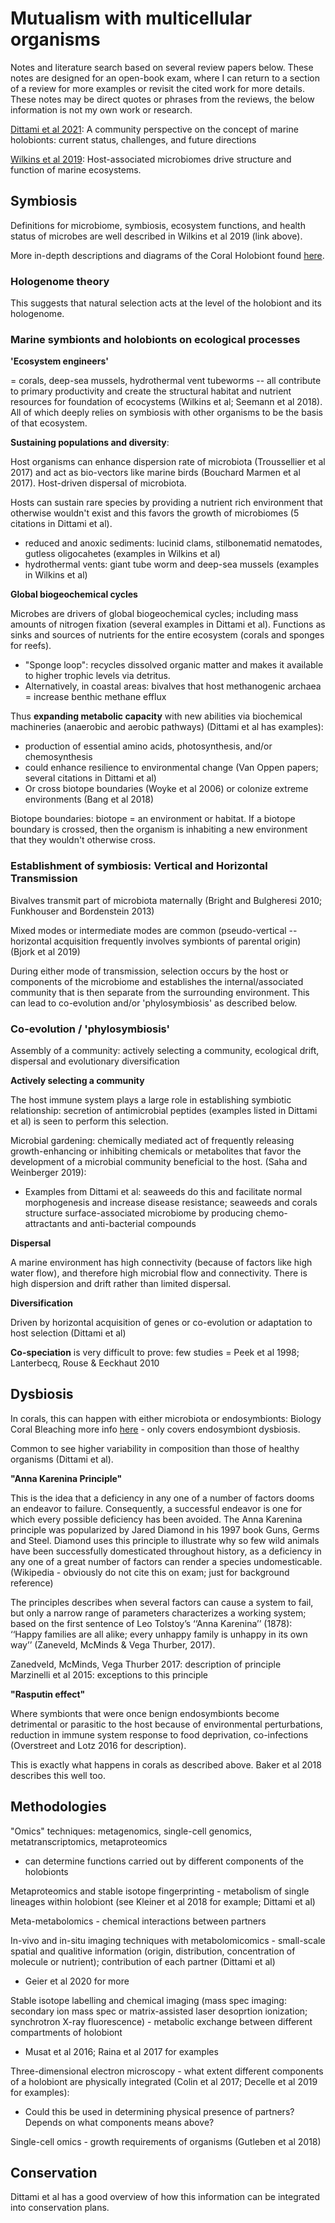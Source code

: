 # Mutualism with multicellular organisms

Notes and literature search based on several review papers below. These notes are designed for an open-book exam, where I can return to a section of a review for more examples or revisit the cited work for more details. These notes may be direct quotes or phrases from the reviews, the below information is not my own work or research.

[Dittami et al 2021](https://peerj.com/articles/10911/): A community perspective on the concept of marine holobionts: current status, challenges, and future directions

[Wilkins et al 2019](https://journals.plos.org/plosbiology/article?rev=2&id=10.1371/journal.pbio.3000533): Host-associated microbiomes drive structure and function of marine ecosystems.

## Symbiosis

Definitions for microbiome, symbiosis, ecosystem functions, and health status of microbes are well described in Wilkins et al 2019 (link above).

More in-depth descriptions and diagrams of the Coral Holobiont found [here]().

### Hologenome theory

This suggests that natural selection acts at the level of the holobiont and its hologenome.

### Marine symbionts and holobionts on ecological processes

**'Ecosystem engineers'**

= corals, deep-sea mussels, hydrothermal vent tubeworms -- all contribute to primary productivity and create the structural habitat and nutrient resources for foundation of ecocystems (Wilkins et al; Seemann et al 2018). All of which deeply relies on symbiosis with other organisms to be the basis of that ecosystem.

**Sustaining populations and diversity**:

Host organisms can enhance dispersion rate of microbiota (Troussellier et al 2017) and act as bio-vectors like marine birds (Bouchard Marmen et al 2017). Host-driven dispersal of microbiota.

Hosts can sustain rare species by providing a nutrient rich environment that otherwise wouldn't exist and this favors the growth of microbiomes (5 citations in Dittami et al).  
- reduced and anoxic sediments: lucinid clams, stilbonematid nematodes, gutless oligocahetes (examples in Wilkins et al)  
- hydrothermal vents: giant tube worm and deep-sea mussels (examples in Wilkins et al)

**Global biogeochemical cycles**

Microbes are drivers of global biogeochemical cycles; including mass amounts of nitrogen fixation (several examples in Dittami et al). Functions as sinks and sources of nutrients for the entire ecosystem (corals and sponges for reefs).  
- "Sponge loop": recycles dissolved organic matter and makes it available to higher trophic levels via detritus.  
- Alternatively, in coastal areas: bivalves that host methanogenic archaea = increase benthic methane efflux

Thus **expanding metabolic capacity** with new abilities via biochemical machineries (anaerobic and aerobic pathways) (Dittami et al has examples):  
- production of essential amino acids, photosynthesis, and/or chemosynthesis  
- could enhance resilience to environmental change (Van Oppen papers; several citations in Dittami et al)  
- Or cross biotope boundaries (Woyke et al 2006) or colonize extreme environments (Bang et al 2018)

Biotope boundaries: biotope = an environment or habitat. If a biotope boundary is crossed, then the organism is inhabiting a new environment that they wouldn't otherwise cross.

### Establishment of symbiosis: Vertical and Horizontal Transmission

Bivalves transmit part of microbiota maternally (Bright and Bulgheresi 2010; Funkhouser and Bordenstein 2013)

Mixed modes or intermediate modes are common (pseudo-vertical -- horizontal acquisition frequently involves symbionts of parental origin) (Bjork et al 2019)

During either mode of transmission, selection occurs by the host or components of the microbiome and establishes the internal/associated community that is then separate from the surrounding environment. This can lead to co-evolution and/or 'phylosymbiosis' as described below.

### Co-evolution / 'phylosymbiosis'

Assembly of a community: actively selecting a community, ecological drift, dispersal and evolutionary diversification

**Actively selecting a community**

The host immune system plays a large role in establishing symbiotic relationship: secretion of antimicrobial peptides (examples listed in Dittami et al) is seen to perform this selection.

Microbial gardening: chemically mediated act of frequently releasing growth-enhancing or inhibiting chemicals or metabolites that favor the development of a microbial community beneficial to the host. (Saha and Weinberger 2019):  
- Examples from Dittami et al: seaweeds do this and facilitate normal morphogenesis and increase disease resistance; seaweeds and corals structure surface-associated microbiome by producing chemo-attractants and anti-bacterial compounds  

**Dispersal**

A marine environment has high connectivity (because of factors like high water flow), and therefore high microbial flow and connectivity. There is high dispersion and drift rather than limited dispersal.

**Diversification**

Driven by horizontal acquisition of genes or co-evolution or adaptation to host selection (Dittami et al)

**Co-speciation** is very difficult to prove: few studies = Peek et al 1998; Lanterbecq, Rouse & Eeckhaut 2010

## Dysbiosis

In corals, this can happen with either microbiota or endosymbionts: Biology Coral Bleaching more info [here](https://github.com/emmastrand/EmmaStrand_Notebook/blob/master/Comprehensive-Exams/Putnam-exam/Coral-Bleaching.md) - only covers endosymbiont dysbiosis.

Common to see higher variability in composition than those of healthy organisms (Dittami et al).

**"Anna Karenina Principle"**

This is the idea that a deficiency in any one of a number of factors dooms an endeavor to failure. Consequently, a successful endeavor is one for which every possible deficiency has been avoided. The Anna Karenina principle was popularized by Jared Diamond in his 1997 book Guns, Germs and Steel. Diamond uses this principle to illustrate why so few wild animals have been successfully domesticated throughout history, as a deficiency in any one of a great number of factors can render a species undomesticable. (Wikipedia - obviously do not cite this on exam; just for background reference)

The principles describes when several factors can cause a system to fail, but only a narrow range of parameters characterizes a working system; based on the first sentence of Leo Tolstoy’s ‘‘Anna Karenina’’ (1878): ‘‘Happy families
are all alike; every unhappy family is unhappy in its own way’’ (Zaneveld, McMinds & Vega Thurber, 2017).

Zanedveld, McMinds, Vega Thurber 2017: description of principle  
Marzinelli et al 2015: exceptions to this principle

**"Rasputin effect"**

Where symbionts that were once benign endosymbionts become detrimental or parasitic to the host because of environmental perturbations, reduction in immune system response to food deprivation, co-infections (Overstreet and Lotz 2016 for description).

This is exactly what happens in corals as described above. Baker et al 2018 describes this well too.

## Methodologies

"Omics" techniques: metagenomics, single-cell genomics, metatranscriptomics, metaproteomics  
- can determine functions carried out by different components of the holobionts

Metaproteomics and stable isotope fingerprinting - metabolism of single lineages within holobiont (see Kleiner et al 2018 for example; Dittami et al)

Meta-metabolomics - chemical interactions between partners

In-vivo and in-situ imaging techniques with metabolomicomics - small-scale spatial and qualitive information (origin, distribution, concentration of molecule or nutrient); contribution of each partner (Dittami et al)  
- Geier et al 2020 for more

Stable isotope labelling and chemical imaging (mass spec imaging: secondary ion mass spec or matrix-assisted laser desoprtion ionization; synchrotron X-ray fluorescence) - metabolic exchange between different compartments of holobiont  
- Musat et al 2016; Raina et al 2017 for examples

Three-dimensional electron microscopy - what extent different components of a holobiont are physically integrated (Colin et al 2017; Decelle et al 2019 for examples):  
- Could this be used in determining physical presence of partners? Depends on what components means above?

Single-cell omics - growth requirements of organisms (Gutleben et al 2018)

## Conservation

Dittami et al has a good overview of how this information can be integrated into conservation plans.
